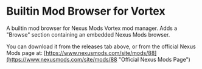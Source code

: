 # Builtin Mod Browser for Vortex
A builtin mod browser for Nexus Mods Vortex mod manager.
Adds a "Browse" section containing an embedded Nexus Mods browser.

You can download it from the releases tab above, or from the official Nexus Mods page at: [https://www.nexusmods.com/site/mods/88](https://www.nexusmods.com/site/mods/88 "Official Nexus Mods Page")
